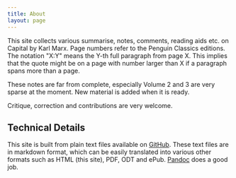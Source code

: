 ```yaml
---
title: About
layout: page
---
```


This site collects various summarise, notes, comments, reading aids etc. on
Capital by Karl Marx. Page numbers refer to the Penguin Classics editions. The
notation "X:Y" means the Y-th full paragraph from page X. This implies that the
quote might be on a page with number larger than X if a paragraph spans more
than a page.

These notes are far from complete, especially Volume 2 and 3 are very sparse at
the moment. New material is added when it is ready.

Critique, correction and contributions are very welcome.

## Technical Details ##

This site is built from plain text files available on
[GitHub](https://github.com/readingcapital/readingcapital.github.io). These text
files are in markdown format, which can be easily translated into various other
formats such as HTML (this site), PDF, ODT and ePub.
[Pandoc](http://johnmacfarlane.net/pandoc/) does a good job.

